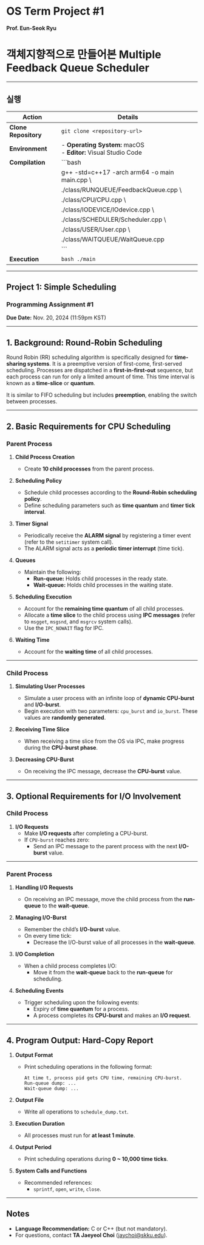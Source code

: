 # OS Term Project #1

**Prof. Eun-Seok Ryu**

# 객체지향적으로 만들어본 Multiple Feedback Queue Scheduler

---

## 실행

| **Action**           | **Details**                                                       |
| -------------------- | ----------------------------------------------------------------- |
| **Clone Repository** | `git clone <repository-url>`                                      |
| **Environment**      | - **Operating System:** macOS<br>- **Editor:** Visual Studio Code |
| **Compilation**      | ```bash                                                           |
|                      | g++ -std=c++17 -arch arm64 -o main main.cpp \                     |
|                      | ./class/RUNQUEUE/FeedbackQueue.cpp \                              |
|                      | ./class/CPU/CPU.cpp \                                             |
|                      | ./class/IODEVICE/IOdevice.cpp \                                   |
|                      | ./class/SCHEDULER/Scheduler.cpp \                                 |
|                      | ./class/USER/User.cpp \                                           |
|                      | ./class/WAITQUEUE/WaitQueue.cpp                                   |
|                      | ```                                                               |
| **Execution**        | `bash ./main`                                                     |

---

## Project 1: Simple Scheduling

### Programming Assignment #1

**Due Date:** Nov. 20, 2024 (11:59pm KST)

---

## 1. Background: Round-Robin Scheduling

Round Robin (RR) scheduling algorithm is specifically designed for **time-sharing systems**. It is a preemptive version of first-come, first-served scheduling. Processes are dispatched in a **first-in-first-out** sequence, but each process can run for only a limited amount of time. This time interval is known as a **time-slice** or **quantum**.

It is similar to FIFO scheduling but includes **preemption**, enabling the switch between processes.

---

## 2. Basic Requirements for CPU Scheduling

### Parent Process

1. **Child Process Creation**
   - Create **10 child processes** from the parent process.
2. **Scheduling Policy**

   - Schedule child processes according to the **Round-Robin scheduling policy**.
   - Define scheduling parameters such as **time quantum** and **timer tick interval**.

3. **Timer Signal**

   - Periodically receive the **ALARM signal** by registering a timer event (refer to the `setitimer` system call).
   - The ALARM signal acts as a **periodic timer interrupt** (time tick).

4. **Queues**

   - Maintain the following:
     - **Run-queue:** Holds child processes in the ready state.
     - **Wait-queue:** Holds child processes in the waiting state.

5. **Scheduling Execution**

   - Account for the **remaining time quantum** of all child processes.
   - Allocate a **time slice** to the child process using **IPC messages** (refer to `msgget`, `msgsnd`, and `msgrcv` system calls).
   - Use the `IPC_NOWAIT` flag for IPC.

6. **Waiting Time**
   - Account for the **waiting time** of all child processes.

---

### Child Process

1. **Simulating User Processes**

   - Simulate a user process with an infinite loop of **dynamic CPU-burst** and **I/O-burst**.
   - Begin execution with two parameters: `cpu_burst` and `io_burst`. These values are **randomly generated**.

2. **Receiving Time Slice**

   - When receiving a time slice from the OS via IPC, make progress during the **CPU-burst phase**.

3. **Decreasing CPU-Burst**
   - On receiving the IPC message, decrease the **CPU-burst** value.

---

## 3. Optional Requirements for I/O Involvement

### Child Process

1. **I/O Requests**
   - Make **I/O requests** after completing a CPU-burst.
   - If `CPU-burst` reaches zero:
     - Send an IPC message to the parent process with the next **I/O-burst** value.

---

### Parent Process

1. **Handling I/O Requests**

   - On receiving an IPC message, move the child process from the **run-queue** to the **wait-queue**.

2. **Managing I/O-Burst**

   - Remember the child’s **I/O-burst** value.
   - On every time tick:
     - Decrease the I/O-burst value of all processes in the **wait-queue**.

3. **I/O Completion**

   - When a child process completes I/O:
     - Move it from the **wait-queue** back to the **run-queue** for scheduling.

4. **Scheduling Events**
   - Trigger scheduling upon the following events:
     - Expiry of **time quantum** for a process.
     - A process completes its **CPU-burst** and makes an **I/O request**.

---

## 4. Program Output: Hard-Copy Report

1. **Output Format**

   - Print scheduling operations in the following format:
     ```
     At time t, process pid gets CPU time, remaining CPU-burst.
     Run-queue dump: ...
     Wait-queue dump: ...
     ```

2. **Output File**

   - Write all operations to `schedule_dump.txt`.

3. **Execution Duration**

   - All processes must run for **at least 1 minute**.

4. **Output Period**

   - Print scheduling operations during **0 ~ 10,000 time ticks**.

5. **System Calls and Functions**
   - Recommended references:
     - `sprintf`, `open`, `write`, `close`.

---

## Notes

- **Language Recommendation:** C or C++ (but not mandatory).
- For questions, contact **TA Jaeyeol Choi** (jaychoi@skku.edu).
